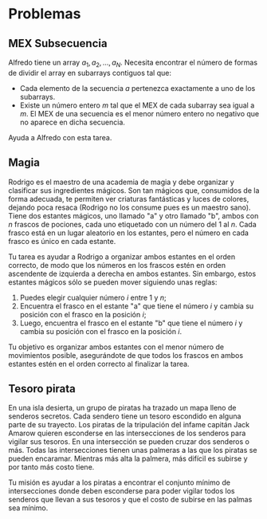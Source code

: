 # Problemas

## MEX Subsecuencia

Alfredo tiene un array
$a_1, a_2, \dots, a_N$. Necesita encontrar el número de formas de dividir el array en subarrays contiguos tal que:

- Cada elemento de la secuencia $a$ pertenezca exactamente a uno de los subarrays.
- Existe un número entero $m$ tal que el MEX de cada subarray sea igual a $m$. El MEX de una secuencia es el menor número entero no negativo que no aparece en dicha secuencia.

Ayuda a Alfredo con esta tarea.

## Magia

Rodrigo es el maestro de una academia de magia y debe organizar y clasificar sus ingredientes mágicos. Son tan mágicos que, consumidos de la forma adecuada, te permiten ver criaturas fantásticas y luces de colores, dejando poca resaca (Rodrigo no los consume pues es un maestro sano). Tiene dos estantes mágicos, uno llamado "a" y otro llamado "b", ambos con $n$ frascos de pociones, cada uno etiquetado con un número del 1 al $n$. Cada frasco está en un lugar aleatorio en los estantes, pero el número en cada frasco es único en cada estante.

Tu tarea es ayudar a Rodrigo a organizar ambos estantes en el orden correcto, de modo que los números en los frascos estén en orden ascendente de izquierda a derecha en ambos estantes. Sin embargo, estos estantes mágicos sólo se pueden mover siguiendo unas reglas:

1. Puedes elegir cualquier número $i$ entre 1 y $n$;
2. Encuentra el frasco en el estante "a" que tiene el número $i$ y cambia su posición con el frasco en la posición $i$;
3. Luego, encuentra el frasco en el estante "b" que tiene el número $i$ y cambia su posición con el frasco en la posición $i$.

Tu objetivo es organizar ambos estantes con el menor número de movimientos posible, asegurándote de que todos los frascos en ambos estantes estén en el orden correcto al finalizar la tarea.

## Tesoro pirata

En una isla desierta, un grupo de piratas ha trazado un mapa lleno de senderos secretos. Cada sendero tiene un tesoro escondido en alguna parte de su trayecto. Los piratas de la tripulación del infame capitán Jack Amarow quieren esconderse en las intersecciones de los senderos para vigilar sus tesoros. En una intersección se pueden cruzar dos senderos o más. Todas las intersecciones tienen unas palmeras a las que los piratas se pueden encaramar. Mientras más alta la palmera, más difícil es subirse y por tanto más costo tiene.

Tu misión es ayudar a los piratas a encontrar el conjunto mínimo de intersecciones donde deben esconderse para poder vigilar todos los senderos que llevan a sus tesoros y que el costo de subirse en las palmas sea mínimo.

